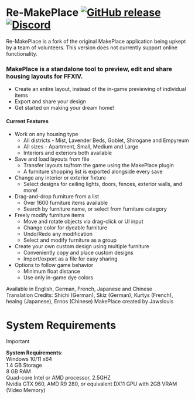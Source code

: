 # Re-MakePlace [![GitHub release](https://img.shields.io/github/release/RemakePlace/App.svg)](https://GitHub.com/RemakePlace/App/releases/) [![Discord](https://img.shields.io/badge/Discord-%235865F2.svg?style=for-the-badge&logo=discord&logoColor=white)](https://discord.gg/xmpaMVR96b)
Re-MakePlace is a fork of the original MakePlace application being upkept by a team of volunteers. This version does not currently support online functionality.

### MakePlace is a standalone tool to preview, edit and share housing layouts for FFXIV.
- Create an entire layout, instead of the in-game previewing of individual items
- Export and share your design
- Get started on making your dream home!

#### Current Features
- Work on any housing type
  - All districts - Mist, Lavender Beds, Goblet, Shirogane and Empyreum
  - All sizes - Apartment, Small, Medium and Large
  - Interiors and exteriors both available
- Save and load layouts from file
  - Transfer layouts to/from the game using the MakePlace plugin
  - A furniture shopping list is exported alongside every save
- Change any interior or exterior fixture
  - Select designs for ceiling lights, doors, fences, exterior walls, and more!
- Drag-and-drop furniture from a list
  - Over 1600 furniture items available
  - Search by furniture name, or select from furniture category
- Freely modify furniture items
  - Move and rotate objects via drag-click or UI input
  - Change color for dyeable furniture
  - Undo/Redo any modification
  - Select and modify furniture as a group
- Create your own custom design using multiple furniture
  - Conveniently copy and place custom designs
  - Import/export as a file for easy sharing
- Options to follow game behavior
  - Minimum float distance
  - Use only in-game dye colors

Available in English, German, French, Japanese and Chinese    
Translation Credits: Shichi (German), Skiz (German), Kurtys (French), healng (Japanese), Ernos (Chinese)
MakePlace created by Jawslouis

# System Requirements
> [!IMPORTANT]  
> **System Requirements**:    
> Windows 10/11 x64    
> 1.4 GB Storage    
> 8 GB RAM    
> Quad-core Intel or AMD processor, 2.5GHZ    
> Nvidia GTX 960, AMD R9 280, or equivalent DX11 GPU with 2GB VRAM (Video Memory)    
